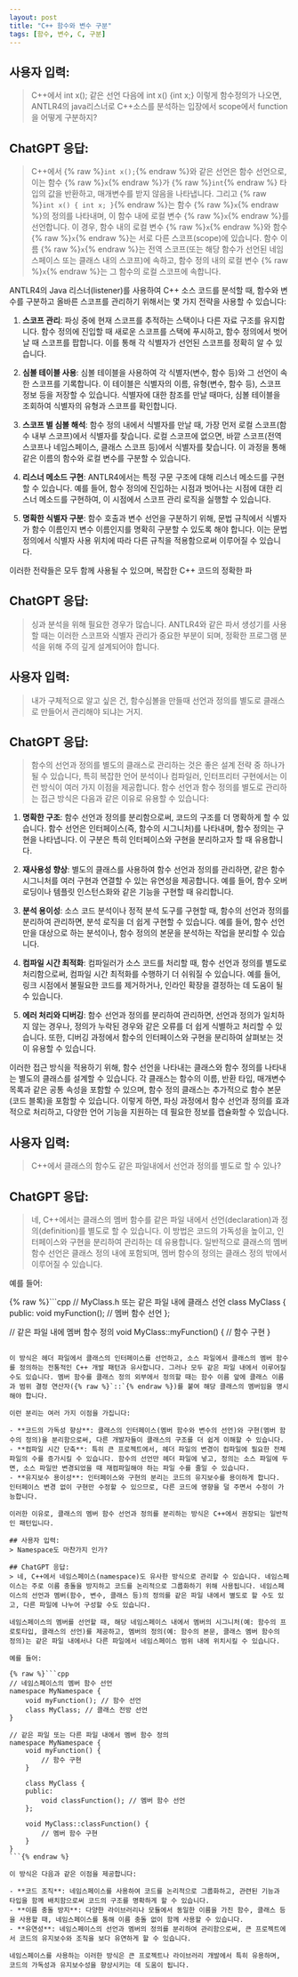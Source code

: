```yaml
---
layout: post
title: "C++ 함수와 변수 구분"
tags: [함수, 변수, C, 구분]
---
```


## 사용자 입력:
> C++에서 int x(); 같은 선언 다음에 int x() {int x;} 이렇게 함수정의가 나오면, ANTLR4의 java리스너로 C++소스를 분석하는 입장에서 scope에서 function을 어떻게 구분하지? 

## ChatGPT 응답:
> C++에서 {% raw %}`int x();`{% endraw %}와 같은 선언은 함수 선언으로, 이는 함수 {% raw %}`x`{% endraw %}가 {% raw %}`int`{% endraw %} 타입의 값을 반환하고, 매개변수를 받지 않음을 나타냅니다. 그리고 {% raw %}`int x() { int x; }`{% endraw %}는 함수 {% raw %}`x`{% endraw %}의 정의를 나타내며, 이 함수 내에 로컬 변수 {% raw %}`x`{% endraw %}를 선언합니다. 이 경우, 함수 내의 로컬 변수 {% raw %}`x`{% endraw %}와 함수 {% raw %}`x`{% endraw %}는 서로 다른 스코프(scope)에 있습니다. 함수 이름 {% raw %}`x`{% endraw %}는 전역 스코프(또는 해당 함수가 선언된 네임스페이스 또는 클래스 내의 스코프)에 속하고, 함수 정의 내의 로컬 변수 {% raw %}`x`{% endraw %}는 그 함수의 로컬 스코프에 속합니다.

ANTLR4의 Java 리스너(listener)를 사용하여 C++ 소스 코드를 분석할 때, 함수와 변수를 구분하고 올바른 스코프를 관리하기 위해서는 몇 가지 전략을 사용할 수 있습니다:

1. **스코프 관리**: 파싱 중에 현재 스코프를 추적하는 스택이나 다른 자료 구조를 유지합니다. 함수 정의에 진입할 때 새로운 스코프를 스택에 푸시하고, 함수 정의에서 벗어날 때 스코프를 팝합니다. 이를 통해 각 식별자가 선언된 스코프를 정확히 알 수 있습니다.

2. **심볼 테이블 사용**: 심볼 테이블을 사용하여 각 식별자(변수, 함수 등)와 그 선언이 속한 스코프를 기록합니다. 이 테이블은 식별자의 이름, 유형(변수, 함수 등), 스코프 정보 등을 저장할 수 있습니다. 식별자에 대한 참조를 만날 때마다, 심볼 테이블을 조회하여 식별자의 유형과 스코프를 확인합니다.

3. **스코프 별 심볼 해석**: 함수 정의 내에서 식별자를 만날 때, 가장 먼저 로컬 스코프(함수 내부 스코프)에서 식별자를 찾습니다. 로컬 스코프에 없으면, 바깥 스코프(전역 스코프나 네임스페이스, 클래스 스코프 등)에서 식별자를 찾습니다. 이 과정을 통해 같은 이름의 함수와 로컬 변수를 구분할 수 있습니다.

4. **리스너 메소드 구현**: ANTLR4에서는 특정 구문 구조에 대해 리스너 메소드를 구현할 수 있습니다. 예를 들어, 함수 정의에 진입하는 시점과 벗어나는 시점에 대한 리스너 메소드를 구현하여, 이 시점에서 스코프 관리 로직을 실행할 수 있습니다.

5. **명확한 식별자 구분**: 함수 호출과 변수 선언을 구분하기 위해, 문법 규칙에서 식별자가 함수 이름인지 변수 이름인지를 명확히 구분할 수 있도록 해야 합니다. 이는 문법 정의에서 식별자 사용 위치에 따라 다른 규칙을 적용함으로써 이루어질 수 있습니다.

이러한 전략들은 모두 함께 사용될 수 있으며, 복잡한 C++ 코드의 정확한 파

## ChatGPT 응답:
> 싱과 분석을 위해 필요한 경우가 많습니다. ANTLR4와 같은 파서 생성기를 사용할 때는 이러한 스코프와 식별자 관리가 중요한 부분이 되며, 정확한 프로그램 분석을 위해 주의 깊게 설계되어야 합니다.

## 사용자 입력:
> 내가 구체적으로 알고 싶은 건, 함수심볼을 만들때  선언과 정의를 별도로 클래스로 만들어서 관리해야 되냐는 거지.

## ChatGPT 응답:
> 함수의 선언과 정의를 별도의 클래스로 관리하는 것은 좋은 설계 전략 중 하나가 될 수 있습니다, 특히 복잡한 언어 분석이나 컴파일러, 인터프리터 구현에서는 이런 방식이 여러 가지 이점을 제공합니다. 함수 선언과 함수 정의를 별도로 관리하는 접근 방식은 다음과 같은 이유로 유용할 수 있습니다:

1. **명확한 구조**: 함수 선언과 정의를 분리함으로써, 코드의 구조를 더 명확하게 할 수 있습니다. 함수 선언은 인터페이스(즉, 함수의 시그니처)를 나타내며, 함수 정의는 구현을 나타냅니다. 이 구분은 특히 인터페이스와 구현을 분리하고자 할 때 유용합니다.

2. **재사용성 향상**: 별도의 클래스를 사용하여 함수 선언과 정의를 관리하면, 같은 함수 시그니처를 여러 구현과 연결할 수 있는 유연성을 제공합니다. 예를 들어, 함수 오버로딩이나 템플릿 인스턴스화와 같은 기능을 구현할 때 유리합니다.

3. **분석 용이성**: 소스 코드 분석이나 정적 분석 도구를 구현할 때, 함수의 선언과 정의를 분리하여 관리하면, 분석 로직을 더 쉽게 구현할 수 있습니다. 예를 들어, 함수 선언만을 대상으로 하는 분석이나, 함수 정의의 본문을 분석하는 작업을 분리할 수 있습니다.

4. **컴파일 시간 최적화**: 컴파일러가 소스 코드를 처리할 때, 함수 선언과 정의를 별도로 처리함으로써, 컴파일 시간 최적화를 수행하기 더 쉬워질 수 있습니다. 예를 들어, 링크 시점에서 불필요한 코드를 제거하거나, 인라인 확장을 결정하는 데 도움이 될 수 있습니다.

5. **에러 처리와 디버깅**: 함수 선언과 정의를 분리하여 관리하면, 선언과 정의가 일치하지 않는 경우나, 정의가 누락된 경우와 같은 오류를 더 쉽게 식별하고 처리할 수 있습니다. 또한, 디버깅 과정에서 함수의 인터페이스와 구현을 분리하여 살펴보는 것이 유용할 수 있습니다.

이러한 접근 방식을 적용하기 위해, 함수 선언을 나타내는 클래스와 함수 정의를 나타내는 별도의 클래스를 설계할 수 있습니다. 각 클래스는 함수의 이름, 반환 타입, 매개변수 목록과 같은 공통 속성을 포함할 수 있으며, 함수 정의 클래스는 추가적으로 함수 본문(코드 블록)을 포함할 수 있습니다. 이렇게 하면, 파싱 과정에서 함수 선언과 정의를 효과적으로 처리하고, 다양한 언어 기능을 지원하는 데 필요한 정보를 캡슐화할 수 있습니다.

## 사용자 입력:
> C++에서 클래스의 함수도  같은 파일내에서 선언과 정의를 별도로 할 수 있나?

## ChatGPT 응답:
> 네, C++에서는 클래스의 멤버 함수를 같은 파일 내에서 선언(declaration)과 정의(definition)를 별도로 할 수 있습니다. 이 방법은 코드의 가독성을 높이고, 인터페이스와 구현을 분리하여 관리하는 데 유용합니다. 일반적으로 클래스의 멤버 함수 선언은 클래스 정의 내에 포함되며, 멤버 함수의 정의는 클래스 정의 밖에서 이루어질 수 있습니다.

예를 들어:

{% raw %}```cpp
// MyClass.h 또는 같은 파일 내에 클래스 선언
class MyClass {
public:
    void myFunction(); // 멤버 함수 선언
};

// 같은 파일 내에 멤버 함수 정의
void MyClass::myFunction() {
    // 함수 구현
}
```{% endraw %}

이 방식은 헤더 파일에서 클래스의 인터페이스를 선언하고, 소스 파일에서 클래스의 멤버 함수를 정의하는 전통적인 C++ 개발 패턴과 유사합니다. 그러나 모두 같은 파일 내에서 이루어질 수도 있습니다. 멤버 함수를 클래스 정의 외부에서 정의할 때는 함수 이름 앞에 클래스 이름과 범위 결정 연산자({% raw %}`::`{% endraw %})를 붙여 해당 클래스의 멤버임을 명시해야 합니다.

이런 분리는 여러 가지 이점을 가집니다:

- **코드의 가독성 향상**: 클래스의 인터페이스(멤버 함수와 변수의 선언)와 구현(멤버 함수의 정의)을 분리함으로써, 다른 개발자들이 클래스의 구조를 더 쉽게 이해할 수 있습니다.
- **컴파일 시간 단축**: 특히 큰 프로젝트에서, 헤더 파일의 변경이 컴파일에 필요한 전체 파일의 수를 증가시킬 수 있습니다. 함수의 선언만 헤더 파일에 넣고, 정의는 소스 파일에 두면, 소스 파일만 변경되었을 때 재컴파일해야 하는 파일 수를 줄일 수 있습니다.
- **유지보수 용이성**: 인터페이스와 구현의 분리는 코드의 유지보수를 용이하게 합니다. 인터페이스 변경 없이 구현만 수정할 수 있으므로, 다른 코드에 영향을 덜 주면서 수정이 가능합니다.

이러한 이유로, 클래스의 멤버 함수 선언과 정의를 분리하는 방식은 C++에서 권장되는 일반적인 패턴입니다.

## 사용자 입력:
> Namespace도 마찬가지 인가?

## ChatGPT 응답:
> 네, C++에서 네임스페이스(namespace)도 유사한 방식으로 관리할 수 있습니다. 네임스페이스는 주로 이름 충돌을 방지하고 코드를 논리적으로 그룹화하기 위해 사용됩니다. 네임스페이스의 선언과 멤버(함수, 변수, 클래스 등)의 정의를 같은 파일 내에서 별도로 할 수도 있고, 다른 파일에 나누어 구성할 수도 있습니다.

네임스페이스의 멤버를 선언할 때, 해당 네임스페이스 내에서 멤버의 시그니처(예: 함수의 프로토타입, 클래스의 선언)를 제공하고, 멤버의 정의(예: 함수의 본문, 클래스 멤버 함수의 정의)는 같은 파일 내에서나 다른 파일에서 네임스페이스 범위 내에 위치시킬 수 있습니다.

예를 들어:

{% raw %}```cpp
// 네임스페이스의 멤버 함수 선언
namespace MyNamespace {
    void myFunction(); // 함수 선언
    class MyClass; // 클래스 전방 선언
}

// 같은 파일 또는 다른 파일 내에서 멤버 함수 정의
namespace MyNamespace {
    void myFunction() {
        // 함수 구현
    }

    class MyClass {
    public:
        void classFunction(); // 멤버 함수 선언
    };

    void MyClass::classFunction() {
        // 멤버 함수 구현
    }
}
```{% endraw %}

이 방식은 다음과 같은 이점을 제공합니다:

- **코드 조직**: 네임스페이스를 사용하여 코드를 논리적으로 그룹화하고, 관련된 기능과 타입을 함께 배치함으로써 코드의 구조를 명확하게 할 수 있습니다.
- **이름 충돌 방지**: 다양한 라이브러리나 모듈에서 동일한 이름을 가진 함수, 클래스 등을 사용할 때, 네임스페이스를 통해 이름 충돌 없이 함께 사용할 수 있습니다.
- **유연성**: 네임스페이스의 선언과 멤버의 정의를 분리하여 관리함으로써, 큰 프로젝트에서 코드의 유지보수와 조직을 보다 유연하게 할 수 있습니다.

네임스페이스를 사용하는 이러한 방식은 큰 프로젝트나 라이브러리 개발에서 특히 유용하며, 코드의 가독성과 유지보수성을 향상시키는 데 도움이 됩니다.

